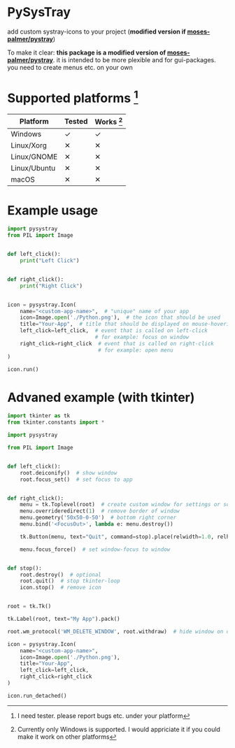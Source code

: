 # PySysTray
add custom systray-icons to your project (**modified version if [moses-palmer/pystray](https://github.com/moses-palmer/pystray)**)

To make it clear: **this package is a modified version of [moses-palmer/pystray](https://github.com/moses-palmer/pystray)**.
it is intended to be more plexible and for gui-packages.
you need to create menus etc. on your own


# Supported platforms [^1]

| Platform     | Tested | Works [^2] |
| ------------ | ------ | ---------- |
| Windows      | ✓      | ✓         |
| Linux/Xorg   | ✕      | ✕         |
| Linux/GNOME  | ✕      | ✕         |
| Linux/Ubuntu | ✕      | ✕         |
| macOS        | ✕      | ✕         |

[^1]: I need tester. please report bugs etc. under your platform  
[^2]: Currently only Windows is supported. I would appriciate it if you could make it work on other platforms


# Example usage
```python
import pysystray
from PIL import Image


def left_click():
    print("Left Click")


def right_click():
    print("Right Click")


icon = pysystray.Icon(
    name="<custom-app-name>",  # "unique" name of your app
    icon=Image.open('./Python.png'),  # the icon that should be used
    title="Your-App",  # title that should be displayed on mouse-hovering
    left_click=left_click,  # event that is called on left-click
                            # for example: focus on window
    right_click=right_click  # event that is called on right-click
                             # for example: open menu
)

icon.run()
```

# Advaned example (with tkinter)
```python
import tkinter as tk
from tkinter.constants import *

import pysystray

from PIL import Image


def left_click():
    root.deiconify()  # show window
    root.focus_set()  # set focus to app


def right_click():
    menu = tk.Toplevel(root)  # create custom window for settings or so
    menu.overrideredirect(1)  # remove border of window
    menu.geometry('50x50-0-50')  # bottom right corner
    menu.bind('<FocusOut>', lambda e: menu.destroy())

    tk.Button(menu, text="Quit", command=stop).place(relwidth=1.0, relheight=1.0)

    menu.focus_force()  # set window-focus to window


def stop():
    root.destroy()  # optional
    root.quit()  # stop tkinter-loop
    icon.stop()  # remove icon


root = tk.Tk()

tk.Label(root, text="My App").pack()

root.wm_protocol('WM_DELETE_WINDOW', root.withdraw)  # hide window on close-button

icon = pysystray.Icon(
    name="<custom-app-name>",
    icon=Image.open('./Python.png'),
    title="Your-App",
    left_click=left_click,
    right_click=right_click
)

icon.run_detached()
```

